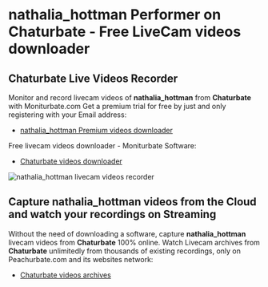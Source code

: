 # nathalia_hottman Performer on Chaturbate - Free LiveCam videos downloader

## Chaturbate Live Videos Recorder

Monitor and record livecam videos of **nathalia_hottman** from **Chaturbate** with Moniturbate.com
Get a premium trial for free by just and only registering with your Email address:
* [nathalia_hottman Premium videos downloader](https://moniturbate.com/request-demo-licence-key.html)

Free livecam videos downloader - Moniturbate Software:
* [Chaturbate videos downloader](https://moniturbate.com/moniturbate-download-software.html)

![nathalia_hottman livecam videos recorder](https://peachurnet.com/templates/moniturbate-software.png)


## Capture nathalia_hottman videos from the Cloud and watch your recordings on Streaming

Without the need of downloading a software, capture **nathalia_hottman** livecam videos from **Chaturbate** 100% online.
Watch Livecam archives from **Chaturbate** unlimitedly from thousands of existing recordings, only on Peachurbate.com and its websites network:
* [Chaturbate videos archives](https://peachurnet.com/)